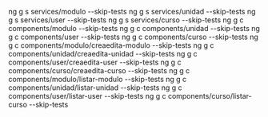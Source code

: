 ng g s services/modulo --skip-tests
ng g s services/unidad --skip-tests
ng g s services/user --skip-tests
ng g s services/curso --skip-tests
ng g c components/modulo --skip-tests
ng g c components/unidad --skip-tests
ng g c components/user --skip-tests
ng g c components/curso --skip-tests
ng g c components/modulo/creaedita-modulo --skip-tests
ng g c components/unidad/creaedita-unidad --skip-tests
ng g c components/user/creaedita-user --skip-tests
ng g c components/curso/creaedita-curso --skip-tests
ng g c components/modulo/listar-modulo --skip-tests
ng g c components/unidad/listar-unidad --skip-tests
ng g c components/user/listar-user --skip-tests
ng g c components/curso/listar-curso --skip-tests
